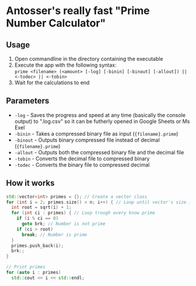 # Antosser's really fast "Prime Number Calculator"
## Usage
1. Open commandline in the directory containing the executable  
1. Execute the app with the following syntax:  
```prime <filename> (<amount> [-log] [-binin] [-binout] [-allout]) || <-todec> || <-tobin>```
1. Wait for the calculations to end  

## Parameters
* `-log` - Saves the progress and speed at any time (basically the console output) to "<filename>.log.csv" so it can be futherly opened in Google Sheets or Ms Exel
* `-binin` - Takes a compressed binary file as input (`{filename}.prime`)
* `-binout` - Outputs binary compressed file instead of decimal (`{filename}.prime`)
* `-allout` - Outputs both the compressed binary file and the decimal file
* `-tobin` - Converts the decimal file to compressed binary
* `-todec` - Converts the binary file to compressed decimal

## How it works
```cpp
std::vector<int> primes = {}; // Create a vector class
for (int i = 2; primes.size() < n; i++) { // Loop until vector's size is n
  int root = sqrt(i) + 1;
  for (int ci : primes) { // Loop trough every know prime
    if (i % ci == 0)
      goto brk; // Number is not prime
    if (ci > root)
      break; // Number is prime
  }
  primes.push_back(i);
  brk:;
}

// Print primes
for (auto i : primes)
  std::cout << i << std::endl;
```
